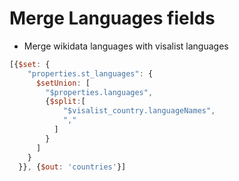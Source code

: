 # Merge Languages fields

- Merge wikidata languages with visalist languages

```js
[{$set: {
    "properties.st_languages": {
      $setUnion: [
        "$properties.languages",
        {$split:[
            "$visalist_country.languageNames",
            ","
          ]
        }
      ]
    }
  }}, {$out: 'countries'}]
```
